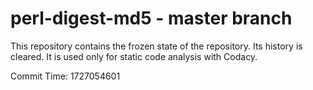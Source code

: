 # perl-digest-md5 - master branch

This repository contains the frozen state of the repository.
Its history is cleared. It is used only for static code
analysis with Codacy.

Commit Time: 1727054601
